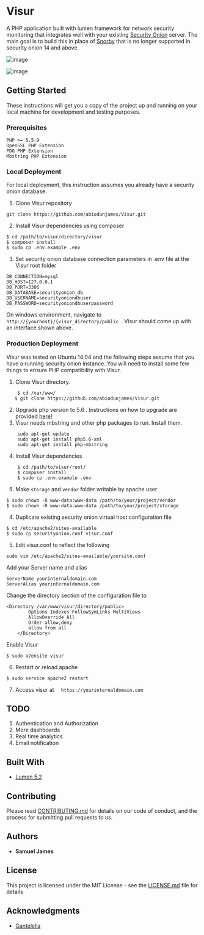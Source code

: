 # Visur

A PHP application built with lumen framework for network security monitoring that integrates well with your existing [Security Onion](http://www.dropwizard.io/1.0.2/docs/) server. The main goal is to build this in place of  [Snorby](https://github.com/Snorby/snorby) that is no longer supported in security onion 14 and above.

![image](https://user-images.githubusercontent.com/14722744/30538587-9528f02e-9c66-11e7-90c9-57c847ccec22.png)

![image](https://user-images.githubusercontent.com/14722744/30086586-b5b04dc4-9293-11e7-9be1-355f09cac3f6.png)


## Getting Started

These instructions will get you a copy of the project up and running on your local machine for development and testing purposes. 

### Prerequisites
    PHP >= 5.5.9
    OpenSSL PHP Extension
    PDO PHP Extension
    Mbstring PHP Extension

        
### Local Deployment
For local deployment, this instruction assumes you already have a security onion database.

1. Clone Visur repository 
```
git clone https://github.com/abiodunjames/Visur.git
```

2. Install Visur dependencies using composer
```
$ cd /path/to/visur/directory/visur
$ composer install
$ sudo cp .env.example .env
```
3. Set security onion database connection parameters in .env file at the Visur root folder

```
DB_CONNECTION=mysql
DB_HOST=127.0.0.1
DB_PORT=3306
DB_DATABASE=securityonion_db
DB_USERNAME=securityoniondbuser
DB_PASSWORD=securityoniondbuserpassword
```
On windows environment, navigate to  ``` http://{yourhost}/{visur_directory/public  ```. Visur should come up with an interface shown above.  

### Production Deployment
Visur was tested on Ubuntu 14.04  and the following steps assume that you have a running security onion instance.  You will need to install some few things to ensure PHP compatibility with Visur.

1.  Clone Visur directory. 

```
    $ cd /var/www/
   $ git clone https://github.com/abiodunjames/Visur.git
   ```
   
   
2.  Upgrade php version to 5.6 . Instructions on how to upgrade are provided [here!](https://tecadmin.net/install-php5-on-ubuntu/)
3. Visur needs mbstring and other php packages to run. Install them.

```
    sudo apt-get update
    sudo apt-get install php5.6-xml
    sudo apt-get install php-mbstring
   ```
 4. Install Visur dependencies
  
```
    $ cd /path/to/visur/root/
    $ composer install
    $ sudo cp .env.example .env
   ```
 5. Make  ``` storage ``` and ``` vendor ``` folder writable by apache user
   ```
   $ sudo chown -R www-data:www-data /path/to/your/project/vendor
   $ sudo chown -R www-data:www-data /path/to/your/project/storage
   ```
4. Duplicate existing security onion virtual host configuration file
 ```
$ cd /etc/apache2/sites-available
 $ sudo cp securityonion.conf visur.conf   
  ```
5. Edit visur.conf to reflect the following
 ```
sudo vim /etc/apache2/sites-available/yoursite.conf 

 ```
 Add your Server name and alias
 ```
 ServerName yourinternaldomain.com
 ServerAlias yourinternaldomain.com
 ```
 Change the directory section of the configuration file to
 ```
 <Directory /var/www/visur/directory/public>
         Options Indexes FollowSymLinks MultiViews
         AllowOverride All
         Order allow,deny
         allow from all
     </Directory>
 ```
 Enable Visur 
  ```
  $ sudo a2ensite visur
  ```
 6. Restart or reload apache
  ```
 $ sudo service apache2 restart
 ```
 7. Access visur  at ```  https://yourinternaldomain.com```
 
 
## TODO
1. Authentication and Authorization
2. More  dashboards
3. Real time analytics
4. Email notification

## Built With

* [Lumen 5.2](https://lumen.laravel.com)

## Contributing

Please read [CONTRIBUTING.md](https://gist.github.com/PurpleBooth/b24679402957c63ec426) for details on our code of conduct, and the process for submitting pull requests to us.

## Authors

* **Samuel James** 


## License

This project is licensed under the MIT License - see the [LICENSE.md](LICENSE.md) file for details

## Acknowledgments
* [Gantelella](https://colorlib.com/polygon/gentelella/index.html) 

